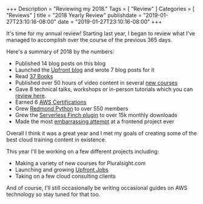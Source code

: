 +++
Description = "Reviewing my 2018."
Tags = [
  "Review"
]
Categories = [
  "Reviews"
]
title = "2018 Yearly Review"
publishdate = "2019-01-27T23:10:16-08:00"
date = "2019-01-27T23:10:16-08:00"
+++

It's time for my annual review! Starting last year, I began to review what I've managed to accomplish over the course of the previous 365 days.

<!--more-->

Here's a summary of 2018 by the numbers:

- Published 14 blog posts on this blog
- Launched the [Upfront blog](https://blog.upfrontjobs.io/) and wrote 7 blog posts for it
- Read [37 Books](/reading-list)
- Published over 50 hours of video content in several [new courses](https://www.fernandomc.com/publications/) 
- Gave 8 technical talks, workshops or in-person tutorials which you can [review here](https://www.fernandomc.com/events/). 
- Earned 6 [AWS Certifications](http://linkedin.com/in/fmc-sea)
- Grew [Redmond Python](https://www.meetup.com/Redmond-Python-User-Group/) to over 550 members
- Grew the [Serverless Finch plugin](https://github.com/fernando-mc/serverless-finch/) to over 15k monthly downloads
- Made the most [embarrassing attempt](https://github.com/fernando-mc/vue-game) at a frontend project ever

Overall I think it was a great year and I met my goals of creating some of the best cloud training content in existence.

This year I'll be working on a few different projects including:

- Making a variety of new courses for Pluralsight.com
- Launching and growing [Upfront Jobs](http://upfrontjobs.io/)
- Taking on a few cloud consulting clients

And of course, I'll still occasionally be writing occasional guides on AWS technology so stay tuned for that too.
